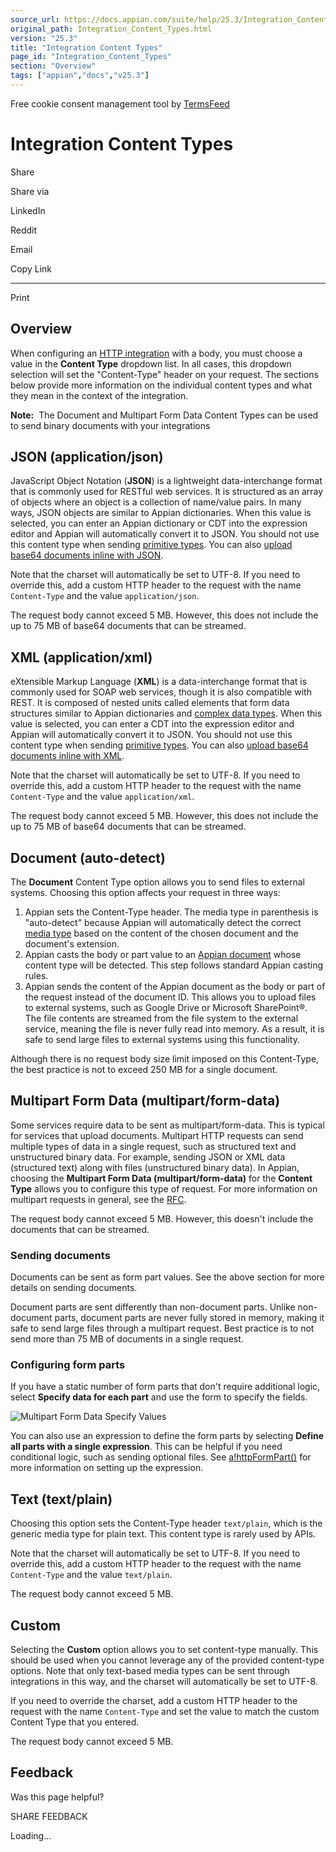 ```yaml
---
source_url: https://docs.appian.com/suite/help/25.3/Integration_Content_Types.html
original_path: Integration_Content_Types.html
version: "25.3"
title: "Integration Content Types"
page_id: "Integration_Content_Types"
section: "Overview"
tags: ["appian","docs","v25.3"]
---
```



Free cookie consent management tool by [TermsFeed](https://www.termsfeed.com/)

# Integration Content Types

Share

Share via

LinkedIn

Reddit

Email

Copy Link

* * *

Print

## Overview

When configuring an [HTTP integration](Create_an_Integration.html) with a body, you must choose a value in the **Content Type** dropdown list. In all cases, this dropdown selection will set the "Content-Type" header on your request. The sections below provide more information on the individual content types and what they mean in the context of the integration.

**Note:**  The Document and Multipart Form Data Content Types can be used to send binary documents with your integrations

## JSON (application/json)

JavaScript Object Notation (**JSON**) is a lightweight data-interchange format that is commonly used for RESTful web services. It is structured as an array of objects where an object is a collection of name/value pairs. In many ways, JSON objects are similar to Appian dictionaries. When this value is selected, you can enter an Appian dictionary or CDT into the expression editor and Appian will automatically convert it to JSON. You should not use this content type when sending [primitive types](Appian_Data_Types.html#primitive-system-data-types). You can also [upload base64 documents inline with JSON](Integration_Object.html#sending-base64-inline-with-json).

Note that the charset will automatically be set to UTF-8. If you need to override this, add a custom HTTP header to the request with the name `Content-Type` and the value `application/json`.

The request body cannot exceed 5 MB. However, this does not include the up to 75 MB of base64 documents that can be streamed.

## XML (application/xml)

eXtensible Markup Language (**XML**) is a data-interchange format that is commonly used for SOAP web services, though it is also compatible with REST. It is composed of nested units called elements that form data structures similar to Appian dictionaries and [complex data types](Appian_Data_Types.html#complex-system-data-types). When this value is selected, you can enter a CDT into the expression editor and Appian will automatically convert it to JSON. You should not use this content type when sending [primitive types](Appian_Data_Types.html#primitive-system-data-types). You can also [upload base64 documents inline with XML](Integration_Object.html#sending-base64-inline-with-xml).

Note that the charset will automatically be set to UTF-8. If you need to override this, add a custom HTTP header to the request with the name `Content-Type` and the value `application/xml`.

The request body cannot exceed 5 MB. However, this does not include the up to 75 MB of base64 documents that can be streamed.

## Document (auto-detect)

The **Document** Content Type option allows you to send files to external systems. Choosing this option affects your request in three ways:

1.  Appian sets the Content-Type header. The media type in parenthesis is "auto-detect" because Appian will automatically detect the correct [media type](https://www.iana.org/assignments/media-types/media-types.xhtml) based on the content of the chosen document and the document's extension.
2.  Appian casts the body or part value to an [Appian document](Appian_Data_Types.html#document) whose content type will be detected. This step follows standard Appian casting rules.
3.  Appian sends the content of the Appian document as the body or part of the request instead of the document ID. This allows you to upload files to external systems, such as Google Drive or Microsoft SharePoint®. The file contents are streamed from the file system to the external service, meaning the file is never fully read into memory. As a result, it is safe to send large files to external systems using this functionality.

Although there is no request body size limit imposed on this Content-Type, the best practice is not to exceed 250 MB for a single document.

## Multipart Form Data (multipart/form-data)

Some services require data to be sent as multipart/form-data. This is typical for services that upload documents. Multipart HTTP requests can send multiple types of data in a single request, such as structured text and unstructured binary data. For example, sending JSON or XML data (structured text) along with files (unstructured binary data). In Appian, choosing the **Multipart Form Data (multipart/form-data)** for the **Content Type** allows you to configure this type of request. For more information on multipart requests in general, see the [RFC](https://tools.ietf.org/html/rfc2388).

The request body cannot exceed 5 MB. However, this doesn't include the documents that can be streamed.

### Sending documents

Documents can be sent as form part values. See the above section for more details on sending documents.

Document parts are sent differently than non-document parts. Unlike non-document parts, document parts are never fully stored in memory, making it safe to send large files through a multipart request. Best practice is to not send more than 75 MB of documents in a single request.

### Configuring form parts

If you have a static number of form parts that don't require additional logic, select **Specify data for each part** and use the form to specify the fields.

![Multipart Form Data Specify Values](images/multipart_form_data_specify_values.png)

You can also use an expression to define the form parts by selecting **Define all parts with a single expression**. This can be helpful if you need conditional logic, such as sending optional files. See [a!httpFormPart()](fnc_connector_http_a_httpformpart.html) for more information on setting up the expression.

## Text (text/plain)

Choosing this option sets the Content-Type header `text/plain`, which is the generic media type for plain text. This content type is rarely used by APIs.

Note that the charset will automatically be set to UTF-8. If you need to override this, add a custom HTTP header to the request with the name `Content-Type` and the value `text/plain`.

The request body cannot exceed 5 MB.

## Custom

Selecting the **Custom** option allows you to set content-type manually. This should be used when you cannot leverage any of the provided content-type options. Note that only text-based media types can be sent through integrations in this way, and the charset will automatically be set to UTF-8.

If you need to override the charset, add a custom HTTP header to the request with the name `Content-Type` and set the value to match the custom Content Type that you entered.

The request body cannot exceed 5 MB.

## Feedback

Was this page helpful?

SHARE FEEDBACK

Loading...